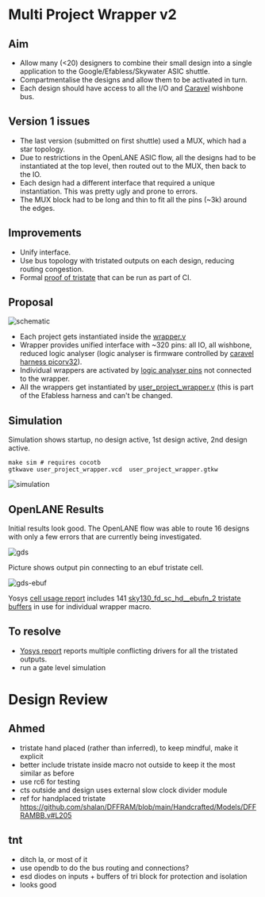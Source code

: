 # Multi Project Wrapper v2

## Aim

* Allow many (<20) designers to combine their small design into a single application to the Google/Efabless/Skywater ASIC  shuttle.
* Compartmentalise the designs and allow them to be activated in turn.
* Each design should have access to all the I/O and [Caravel](https://github.com/efabless/caravel) wishbone bus.

## Version 1 issues

* The last version (submitted on first shuttle) used a MUX, which had a star topology. 
* Due to restrictions in the OpenLANE ASIC flow, all the designs had to be instantiated at the top level, then routed out to the MUX, then back to the IO.
* Each design had a different interface that required a unique instantiation. This was pretty ugly and prone to errors. 
* The MUX block had to be long and thin to fit all the pins (~3k) around the edges.

## Improvements

* Unify interface.
* Use bus topology with tristated outputs on each design, reducing routing congestion.
* Formal [proof of tristate](properties.v) that can be run as part of CI.

## Proposal

![schematic](docs/mph.jpg)

* Each project gets instantiated inside the [wrapper.v](wrapper.v)
* Wrapper provides unified interface with ~320 pins: all IO, all wishbone, reduced logic analyser (logic analyser is firmware controlled by [caravel harness picorv32](https://github.com/efabless/caravel)).
* Individual wrappers are activated by [logic analyser pins](https://github.com/mattvenn/tristate-test/blob/ee7369ed6f704a73b9106e8bdbadb4eda9e9325b/user_project_wrapper.v#L133) not connected to the wrapper.
* All the wrappers get instantiated by [user_project_wrapper.v](user_project_wrapper.v) (this is part of the Efabless harness and can't be changed.

## Simulation

Simulation shows startup, no design active, 1st design active, 2nd design active.

    make sim # requires cocotb
    gtkwave user_project_wrapper.vcd  user_project_wrapper.gtkw

![simulation](docs/simulation.png)

## OpenLANE Results

Initial results look good. The OpenLANE flow was able to route 16 designs with only a few errors that are currently being investigated.

![gds](docs/gds.png)

Picture shows output pin connecting to an ebuf tristate cell.

![gds-ebuf](docs/ebuf-gds.png)

Yosys [cell usage report](docs/yosys_2.stat.rpt) includes 141 [sky130_fd_sc_hd__ebufn_2 tristate buffers](https://antmicro-skywater-pdk-docs.readthedocs.io/en/86-cell_cross_index/contents/libraries/sky130_fd_sc_hd/cells/ebufn/README.html) in use for individual wrapper macro.

## To resolve

* [Yosys report](docs/yosys_.chk.rpt) reports multiple conflicting drivers for all the tristated outputs.
* run a gate level simulation

# Design Review

## Ahmed

* tristate hand placed (rather than inferred), to keep mindful, make it explicit
* better include tristate inside macro not outside to keep it the most similar as before
* use rc6 for testing
* cts outside and design uses external slow clock divider module
* ref for handplaced tristate https://github.com/shalan/DFFRAM/blob/main/Handcrafted/Models/DFFRAMBB.v#L205

## tnt

* ditch la, or most of it
* use opendb to do the bus routing and connections?
* esd diodes on inputs + buffers of tri block for protection and isolation
* looks good
